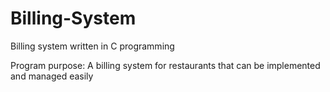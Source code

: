 # Billing-System
Billing system written in C programming

Program purpose: A billing system for restaurants that can be implemented and managed easily
